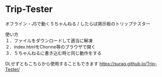 # Trip-Tester
オフライン・JSで動く５ちゃんねる / したらば掲示板のトリップテスター

使い方<br/>
１．ファイルをダウンロードして適当に解凍<br/>
２．index.htmlをChorme等のブラウザで開く<br/>
３．５ちゃんねるに書き込む時と同じ動作をする<br/>

DLせずともこちらから使用することもできます
https://suraq.github.io/Trip-Tester/
